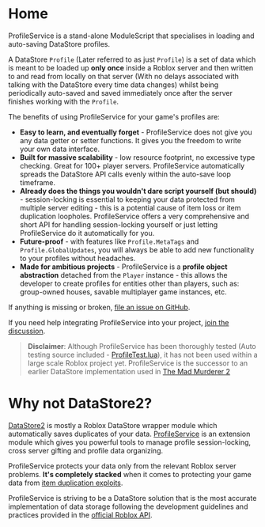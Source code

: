 # Home

ProfileService is a stand-alone ModuleScript that specialises in loading and auto-saving
DataStore profiles.

A DataStore `Profile` (Later referred to as just `Profile`) is a set of data which is meant to be loaded up
**only once** inside a Roblox server and then written to and read from locally on that server
(With no delays associated with talking with the DataStore every time data changes) whilst being
periodically auto-saved and saved immediately once after the server finishes working with the `Profile`.

The benefits of using ProfileService for your game's profiles are:

- **Easy to learn, and eventually forget** - ProfileService does not give you any data getter or setter functions. It gives you the freedom to write your own data interface.
- **Built for massive scalability** - low resource footprint, no excessive type checking. Great for 100+ player
servers. ProfileService automatically spreads the DataStore API calls evenly within the auto-save loop timeframe.
- **Already does the things you wouldn't dare script yourself (but should)** - session-locking is essential to keeping your data
protected from multiple server editing - this is a potential cause of item loss or item duplication loopholes. ProfileService
offers a very comprehensive and short API for handling session-locking yourself or just letting ProfileService do it automatically for you.
- **Future-proof** - with features like `Profile.MetaTags` and `Profile.GlobalUpdates`, you will always be able to add new functionality to your profiles without headaches.
- **Made for ambitious projects** - ProfileService is a **profile object abstraction** detached from the `Player` instance - this allows the developer to create profiles for entities other than players, such as: group-owned houses, savable multiplayer game instances, etc.

If anything is missing or broken, [file an issue on GitHub](https://github.com/MadStudioRoblox/ProfileService/issues).

If you need help integrating ProfileService into your project, [join the discussion](https://devforum.roblox.com/t/profileservice-a-datastore-module/667805).

> **Disclaimer**: Although ProfileService has been thoroughly tested (Auto testing source included - [ProfileTest.lua](https://github.com/MadStudioRoblox/ProfileService/blob/master/ProfileTest.lua)), it has not been used within a large scale Roblox project yet. ProfileService is the successor to an earlier DataStore implementation used in [The Mad Murderer 2](https://www.roblox.com/games/1026891626/The-Mad-Murderer-2)

# Why not DataStore2?

[DataStore2](https://devforum.roblox.com/t/how-to-use-datastore2-data-store-caching-and-data-loss-prevention/136317) is mostly a Roblox DataStore wrapper module which automatically saves duplicates of your data. [ProfileService](https://devforum.roblox.com/t/profileservice-a-datastore-module/667805) is an extension module which gives you powerful tools to manage profile session-locking, cross server gifting and profile data organizing.

ProfileService protects your data only from the relevant Roblox server problems. **It's completely stacked** when it comes to protecting your game data from [item duplication exploits](https://www.youtube.com/watch?v=Bz5Rje4HnM4).

ProfileService is striving to be a DataStore solution that is the most accurate implementation of data storage following the
development guidelines and practices provided in the [official Roblox API](https://developer.roblox.com/en-us/articles/Data-store).